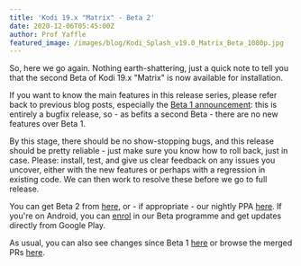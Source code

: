 ```yaml
---
title: 'Kodi 19.x "Matrix" - Beta 2'
date: 2020-12-06T05:45:00Z
author: Prof Yaffle
featured_image: /images/blog/Kodi_Splash_v19.0_Matrix_Beta_1080p.jpg
---
```

So, here we go again. Nothing earth-shattering, just a quick note to tell you that the second Beta of Kodi 19.x "Matrix" is now available for installation.

 If you want to know the main features in this release series, please refer back to previous blog posts, especially the [Beta 1 announcement](https://kodi.tv/article/kodi-19x-matrix-beta-1): this is entirely a bugfix release, so - as befits a second Beta - there are no new features over Beta 1.

 By this stage, there should be no show-stopping bugs, and this release should be pretty reliable - just make sure you know how to roll back, just in case. Please: install, test, and give us clear feedback on any issues you uncover, either with the new features or perhaps with a regression in existing code. We can then work to resolve these before we go to full release.

 You can get Beta 2 from [here](https://mirrors.kodi.tv/releases/), or - if appropriate - our nightly PPA [here](https://launchpad.net/~team-xbmc/+archive/ubuntu/xbmc-nightly). If you're on Android, you can [enrol](https://play.google.com/apps/testing/org.xbmc.kodi) in our Beta programme and get updates directly from Google Play.

 As usual, you can also see changes since Beta 1 [here](https://github.com/xbmc/xbmc/compare/19.0b1-Matrix...19.0b2-Matrix) or browse the merged PRs [here](https://github.com/xbmc/xbmc/pulls?q=is%3Apr+sort%3Aupdated-desc+milestone%3A%22Matrix+19.0-beta+2%22+is%3Aclosed).

 